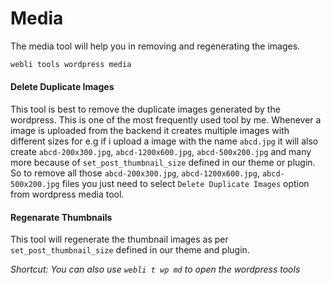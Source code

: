 # Media

The media tool will help you in removing and regenerating the images.


```bash
webli tools wordpress media
```

#### Delete Duplicate Images

This tool is best to remove the duplicate images generated by the wordpress. This is one of the most frequently used tool by me. Whenever a image is uploaded from the backend it creates multiple images with different sizes for e.g if i upload a image with the name `abcd.jpg` it will also create `abcd-200x300.jpg`, `abcd-1200x600.jpg`, `abcd-500x200.jpg` and many more because of `set_post_thumbnail_size` defined in our theme or plugin. So to remove all those `abcd-200x300.jpg`, `abcd-1200x600.jpg`, `abcd-500x200.jpg` files you just need to select `Delete Duplicate Images` option from wordpress media tool.

#### Regenarate Thumbnails

This tool will regenerate the thumbnail images as per `set_post_thumbnail_size` defined in our theme and plugin.

*Shortcut: You can also use `webli t wp md` to open the wordpress tools*

